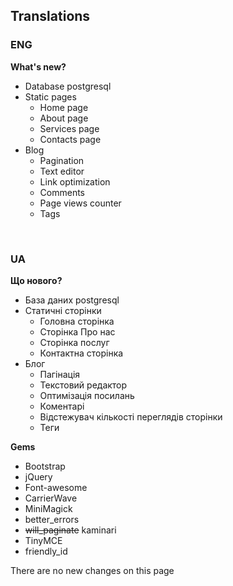 ## Translations

### ENG
**What's new?**
* Database postgresql
* Static pages
  * Home page
  * About page
  * Services page
  * Contacts page
* Blog
  * Pagination
  * Text editor
  * Link optimization
  * Comments
  * Page views counter
  * Tags

<br>

### UA
**Що нового?**
* База даних postgresql
* Статичні сторінки
  * Головна сторінка
  * Сторінка Про нас
  * Сторінка послуг
  * Контактна сторінка
* Блог
  * Пагінація
  * Текстовий редактор
  * Оптимізація посилань
  * Коментарі
  * Відстежувач кількості переглядів сторінки
  * Теги
  
**Gems**
* Bootstrap
* jQuery
* Font-awesome
* CarrierWave
* MiniMagick
* better_errors
* ~~will_paginate~~ kaminari
* TinyMCE
* friendly_id

There are no new changes on this page
